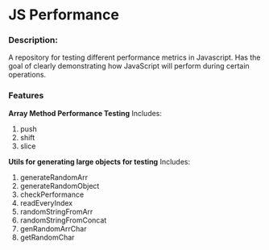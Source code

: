 # JS Performance

### Description: 

A repository for testing different performance metrics in Javascript. Has the goal of clearly demonstrating how JavaScript will perform during certain operations.

### Features

**Array Method Performance Testing**
Includes: 
  1. push
  2. shift
  3. slice

**Utils for generating large objects for testing**
Includes:
1. generateRandomArr
2. generateRandomObject
3. checkPerformance
4. readEveryIndex
5. randomStringFromArr
6. randomStringFromConcat
7. genRandomArrChar
8. getRandomChar